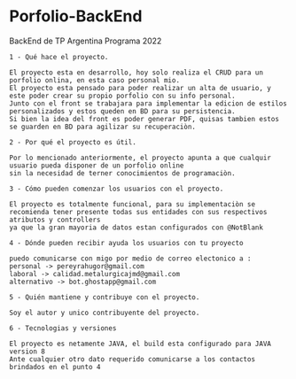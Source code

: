 # Porfolio-BackEnd
BackEnd de TP Argentina Programa 2022

    1 - Qué hace el proyecto.
    
    El proyecto esta en desarrollo, hoy solo realiza el CRUD para un porfolio onlina, en esta caso personal mio.
    El proyecto esta pensado para poder realizar un alta de usuario, y este poder crear su propio porfolio con su info personal.
    Junto con el front se trabajara para implementar la edicion de estilos personalizados y estos queden en BD para su persistencia.
    Si bien la idea del front es poder generar PDF, quisas tambien estos se guarden en BD para agilizar su recuperaciòn.
    
    2 - Por qué el proyecto es útil.
    
    Por lo mencionado anteriormente, el proyecto apunta a que cualquir usuario pueda disponer de un porfolio online 
    sin la necesidad de terner conocimientos de programaciòn.
    
    3 - Cómo pueden comenzar los usuarios con el proyecto.
    
    El proyecto es totalmente funcional, para su implementaciòn se recomienda tener presente todas sus entidades con sus respectivos atributos y controllers
    ya que la gran mayoria de datos estan configurados con @NotBlank
    
    4 - Dónde pueden recibir ayuda los usuarios con tu proyecto
    
    puedo comunicarse con migo por medio de correo electonico a :
    personal -> pereyrahugor@gmail.com
    laboral -> calidad.metalurgicajmd@gmail.com
    alternativo -> bot.ghostapp@gmail.com
    
    5 - Quién mantiene y contribuye con el proyecto.
    
    Soy el autor y unico contribuyente del proyecto.
    
    6 - Tecnologias y versiones
    
    El proyecto es netamente JAVA, el build esta configurado para JAVA version 8
    Ante cualquier otro dato requerido comunicarse a los contactos brindados en el punto 4
